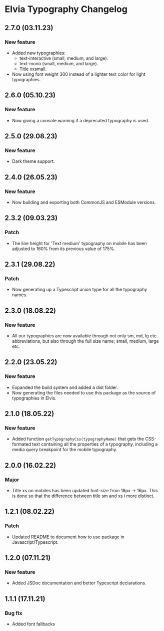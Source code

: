 # Elvia Typography Changelog

## 2.7.0 (03.11.23)

### New feature

- Added new typographies:
  - text-interactive (small, medium, and large).
  - text-mono (small, medium, and large).
  - Title xxsmall.
- Now using font weight 300 instead of a lighter text color for light typographies.

## 2.6.0 (05.10.23)

### New feature

- Now giving a console warning if a deprecated typography is used.

## 2.5.0 (29.08.23)

### New feature

- Dark theme support.

## 2.4.0 (26.05.23)

### New feature

- Now building and exporting both CommonJS and ESModule versions.

## 2.3.2 (09.03.23)

### Patch

- The line height for 'Text medium' typography on mobile has been adjusted to 160% from its previous value of
  175%.

## 2.3.1 (29.08.22)

### Patch

- Now generating up a Typescript union type for all the typography names.

## 2.3.0 (18.08.22)

### New feature

- All our typographies are now available through not only sm, md, lg etc. abbreviations, but also through the
  full size name; small, medium, large etc.

## 2.2.0 (23.05.22)

### New feature

- Expanded the build system and added a dist folder.
- Now generating the files needed to use this package as the source of typographies in Elvis.

## 2.1.0 (18.05.22)

### New feature

- Added function `getTypographyCss(typographyName)` that gets the CSS-formated text containing all the
  properties of a typography, including a media query breakpoint for the mobile typography.

## 2.0.0 (16.02.22)

### Major

- Title xs on mobiles has been updated font-size from 18px -> 16px. This is done so that the difference
  between title sm and xs i more distinct.

## 1.2.1 (08.02.22)

### Patch

- Updated README to document how to use package in Javascript/Typescript.

## 1.2.0 (07.11.21)

### New feature

- Added JSDoc documentation and better Typescript declarations.

## 1.1.1 (17.11.21)

### Bug fix

- Added font fallbacks
